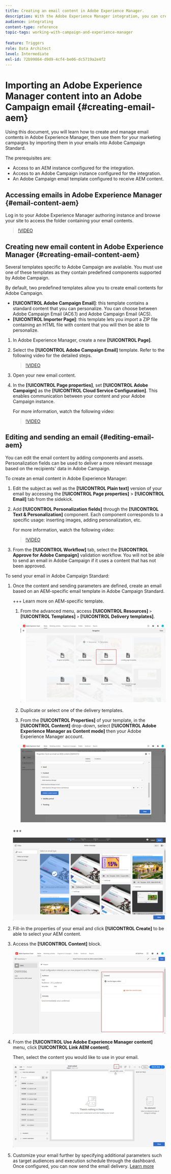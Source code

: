 ```yaml
---
title: Creating an email content in Adobe Experience Manager.
description: With the Adobe Experience Manager integration, you can create content directly in AEM and use it later on in Adobe Campaign.
audience: integrating
content-type: reference
topic-tags: working-with-campaign-and-experience-manager

feature: Triggers
role: Data Architect
level: Intermediate
exl-id: 72b99864-d9d9-4cf4-be06-dc5719a2e4f2
---
```

# Importing an Adobe Experience Manager content into an Adobe Campaign email {#creating-email-aem}

Using this document, you will learn how to create and manage email contents in Adobe Experience Manager, then use them for your marketing campaigns by importing them in your emails into Adobe Campaign Standard.

The prerequisites are:

* Access to an AEM instance configured for the integration.
* Access to an Adobe Campaign instance configured for the integration.
* An Adobe Campaign email template configured to receive AEM content.

## Accessing emails in Adobe Experience Manager {#email-content-aem}

Log in to your Adobe Experience Manager authoring instance and browse your site to access the folder containing your email contents.

>[!VIDEO](https://video.tv.adobe.com/v/29996)

## Creating new email content in Adobe Experience Manager {#creating-email-content-aem}

Several templates specific to Adobe Campaign are available. You must use one of these templates as they contain predefined components supported by Adobe Campaign.

By default, two predefined templates allow you to create email contents for Adobe Campaign.

* **[!UICONTROL Adobe Campaign Email]**: this template contains a standard content that you can personalize. You can choose between Adobe Campaign Email (AC6.1) and Adobe Campaign Email (ACS).
* **[!UICONTROL Importer Page]**: this template lets you import a ZIP file containing an HTML file with content that you will then be able to personalize.

1. In Adobe Experience Manager, create a new **[!UICONTROL Page]**.

1. Select the **[!UICONTROL Adobe Campaign Email]** template. Refer to the following video for the detailed steps.

    >[!VIDEO](https://video.tv.adobe.com/v/29997)

1. Open your new email content.

1. In the **[!UICONTROL Page properties]**, set **[!UICONTROL Adobe Campaign]** as the **[!UICONTROL Cloud Service Configuration]**. This enables communication between your content and your Adobe Campaign instance.

    For more information, watch the following video:

    >[!VIDEO](https://video.tv.adobe.com/v/29999)

## Editing and sending an email {#editing-email-aem}

You can edit the email content by adding components and assets. Personalization fields can be used to deliver a more relevant message based on the recipients' data in Adobe Campaign.

To create an email content in Adobe Experience Manager:

1. Edit the subject as well as the **[!UICONTROL Plain text]** version of your email by accessing the **[!UICONTROL Page properties]** > **[!UICONTROL Email]** tab from the sidekick.

1. Add **[!UICONTROL Personalization fields]** through the **[!UICONTROL Text & Personalization]** component. Each component corresponds to a specific usage: inserting images, adding personalization, etc.

    For more information, watch the following video:

    >[!VIDEO](https://video.tv.adobe.com/v/29998)

1. From the **[!UICONTROL Workflow]** tab, select the **[!UICONTROL Approve for Adobe Campaign]** validation workflow. You will not be able to send an email in Adobe Campaign if it uses a content that has not been approved.

To send your email in Adobe Campaign Standard:

1. Once the content and sending parameters are defined, create an email based on an AEM-specific email template in Adobe Campaign Standard. 

    +++ Learn more on AEM-specific template.

    1. From the advanced menu, access **[!UICONTROL Resources]** `>` **[!UICONTROL Templates]** `>` **[!UICONTROL Delivery templates]**.

        ![](assets/aem_templates_1.png)

    1. Duplicate or select one of the delivery templates.
    
    1. From the **[!UICONTROL Properties]** of your template, in the **[!UICONTROL Content]** drop-down, select **[!UICONTROL Adobe Experience Manager as Content mode]** then your Adobe Experience Manager account.

        ![](assets/aem_templates_2.png)

    +++

    ![](assets/aem_send_1.png)

1. Fill-in the properties of your email and click **[!UICONTROL Create]** to be able to select your AEM content.

1. Access the **[!UICONTROL Content]** block.

    ![](assets/aem_send_2.png)

1. From the **[!UICONTROL Use Adobe Experience Manager content]** menu, click **[!UICONTROL Link AEM content]**. 

    Then, select the content you would like to use in your email.

    ![](assets/aem_send_3.png)

1. Customize your email further by specifying additional parameters such as target audiences and execution schedule through the dashboard. Once configured, you can now send the email delivery. [Learn more](../../sending/using/confirming-the-send.md)

